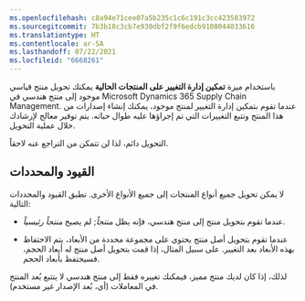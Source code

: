 ```yaml
---
ms.openlocfilehash: c8a94e71cee07a5b235c1c6c191c3cc423583972
ms.sourcegitcommit: 7b3b18c3cb7e930dbf2f9f6edcb9108044033616
ms.translationtype: HT
ms.contentlocale: ar-SA
ms.lasthandoff: 07/22/2021
ms.locfileid: "6668261"
---
```

باستخدام ميزة **تمكين إدارة التغيير على المنتجات الحالية** يمكنك تحويل منتج قياسي موجود إلى منتج هندسي في Microsoft Dynamics 365 Supply Chain Management. عندما تقوم بتمكين إدارة التغيير لمنتج موجود، يمكنك إنشاء إصدارات من هذا المنتج وتتبع التغييرات التي تم إجراؤها عليه طوال حياته. يتم توفير معالج لإرشادك خلال عملية التحويل.

التحويل دائم، لذا لن تتمكن من التراجع عنه لاحقاً.

## <a name="restrictions-and-limitations"></a>القيود والمحددات

لا يمكن تحويل جميع أنواع المنتجات إلى جميع الأنواع الأخرى. تطبق القيود والمحددات التالية:

-   عندما تقوم بتحويل منتج إلى منتج هندسي، فإنه يظل *منتجاً*; لم يصبح *منتجاً رئيسياً*.

-   عندما تقوم بتحويل أصل منتج يحتوي على مجموعة محددة من الأبعاد، يتم الاحتفاظ بهذه الأبعاد بعد التغيير. على سبيل المثال، إذا قمت بتحويل أصل منتج له أبعاد الحجم، فسيحتفظ بأبعاد الحجم.

لذلك، إذا كان لديك منتج مميز، فيمكنك تغييره فقط إلى منتج هندسي لا يتتبع بُعد المنتج في المعاملات (أي، بُعد الإصدار غير مستخدم).
